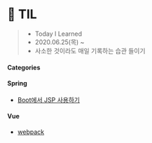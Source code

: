 # 📝 TIL
>- Today I Learned
>- 2020.06.25(목) ~
>- 사소한 것이라도 매일 기록하는 습관 들이기

#### Categories

#### Spring
* [Boot에서 JSP 사용하기](spring/[20200625]_boot에서_JSP사용하기.md)

#### Vue
* [webpack](vue/[20200626]_webpack.md)